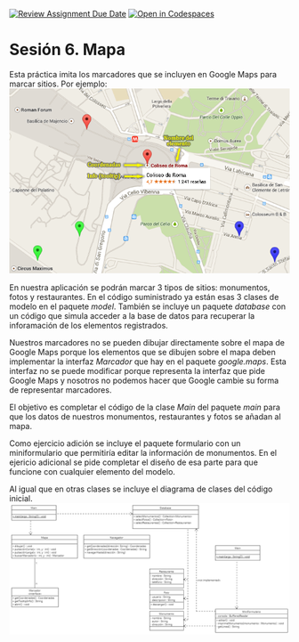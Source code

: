 [![Review Assignment Due Date](https://classroom.github.com/assets/deadline-readme-button-22041afd0340ce965d47ae6ef1cefeee28c7c493a6346c4f15d667ab976d596c.svg)](https://classroom.github.com/a/kyi-pQke)
[![Open in Codespaces](https://classroom.github.com/assets/launch-codespace-2972f46106e565e64193e422d61a12cf1da4916b45550586e14ef0a7c637dd04.svg)](https://classroom.github.com/open-in-codespaces?assignment_repo_id=16626201)
# Sesión 6. Mapa

Esta práctica imita los marcadores que se incluyen en Google Maps para marcar sitios. Por ejemplo:
![Ejemplo de Google Maps](ejemplo.png)

En nuestra aplicación se podrán marcar 3 tipos de sitios: monumentos, fotos y restaurantes. En el código suministrado ya están esas 3 clases de modelo en el paquete *model*. También se incluye un paquete *database* con un código que simula acceder a la base de datos para recuperar la inforamación de los elementos registrados.

Nuestros marcadores no se pueden dibujar directamente sobre el mapa de Google Maps porque los elementos que se dibujen sobre el mapa deben implementar la interfaz *Marcador* que hay en el paquete *google.maps*. Esta interfaz no se puede modificar porque representa la interfaz que pide Google Maps y nosotros no podemos hacer que Google cambie su forma de representar marcadores.

El objetivo es completar el código de la clase *Main* del paquete *main* para que los datos de nuestros monumentos, restaurantes y fotos se añadan al mapa.

Como ejercicio adición se incluye el paquete formulario con un miniformulario que permitiría editar la información de monumentos. En el ejericio adicional se pide completar el diseño de esa parte para que funcione con cualquier elemento del modelo.

Al igual que en otras clases se incluye el diagrama de clases del código inicial.
![Diagrama UML](diagrama.png)